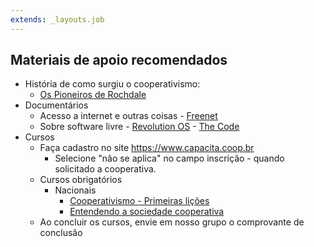 ```yaml
---
extends: _layouts.job
---
```


## Materiais de apoio recomendados

* História de como surgiu o cooperativismo:
  * [Os Pioneiros de Rochdale](https://www.youtube.com/watch?v=L-oXL6g00Og)
* Documentários
  * Acesso a internet e outras coisas
        - [Freenet](https://libreflix.org/i/freenet)
  * Sobre software livre
        - [Revolution OS](https://libreflix.org/i/revolution-os)
        - [The Code](https://libreflix.org/i/the-code)
* Cursos
  * Faça cadastro no site https://www.capacita.coop.br
    * Selecione "não se aplica" no campo inscrição - quando solicitado a cooperativa.
  * Cursos obrigatórios
    * Nacionais
      * [Cooperativismo - Primeiras lições](https://capacita.coop.br/cursos-studion/cooperativismo-primeiras-licoes)
      * [Entendendo a sociedade cooperativa](https://capacita.coop.br/cursos-studion/entendendo-a-sociedade-cooperativa-2)
  * Ao concluir os cursos, envie em nosso grupo o comprovante de conclusão
